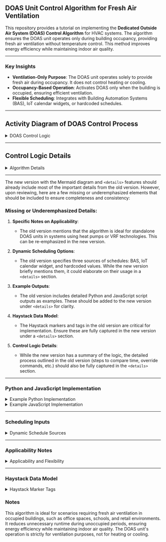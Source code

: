 ## DOAS Unit Control Algorithm for Fresh Air Ventilation

This repository provides a tutorial on implementing the **Dedicated Outside Air System (DOAS) Control Algorithm** for HVAC systems. The algorithm ensures the DOAS unit operates only during building occupancy, providing fresh air ventilation without temperature control. This method improves energy efficiency while maintaining indoor air quality.

---

### Key Insights
- **Ventilation-Only Purpose**: The DOAS unit operates solely to provide fresh air during occupancy. It does not control heating or cooling.
- **Occupancy-Based Operation**: Activates DOAS only when the building is occupied, ensuring efficient ventilation.
- **Flexible Scheduling**: Integrates with Building Automation Systems (BAS), IoT calendar widgets, or hardcoded schedules.

---

## Activity Diagram of DOAS Control Process

<details>
  <summary>DOAS Control Logic</summary>

```mermaid
graph TD

    subgraph Initialization["Initialization"]
        Start[Start] --> CheckOccupancy["Check if Building is Occupied"]
    end

    subgraph OccupancyCheck["Occupancy Check"]
        CheckOccupancy -->|Yes| ActivateDOAS["Activate DOAS for Ventilation"]
        CheckOccupancy -->|No| DeactivateDOAS["Deactivate DOAS"]
        
        ActivateDOAS --> LogActivated["Release DOAS to BAS Control"]
        DeactivateDOAS --> OverrideEquipOff["Override Equip Off"]
        
        LogActivated --> WaitForNextCheck["Sleep 1 Minute"]
        OverrideEquipOff --> WaitForNextCheck["Sleep 1 Minute"]
        
        WaitForNextCheck --> CheckOccupancy
    end

   %% Styles for Highlighting
   style CheckSchedule fill:#f9f,stroke:#333,stroke-width:2px
   style ActivateDOAS fill:#ccf,stroke:#333,stroke-width:2px
   style DeactivateDOAS fill:#ccf,stroke:#333,stroke-width:2px
   style OverrideEquipOff fill:#fcc,stroke:#333,stroke-width:2px
   style LogActivated fill:#cfc,stroke:#333,stroke-width:2px

   %% Additional Notes for Context
   Note["Additional Notes: Occupancy should NOT be derived from a BAS schedule. Use IoT calendar widget or hard coded actual building occupancy hours."]
   VentilationPurpose["The DOAS is activated solely for ventilation purposes, ensuring fresh air supply when the building is occupied. Temperature control is handled separately."]

```

</details>

---

## Control Logic Details

<details>
  <summary>Algorithm Details</summary>

### Aim
Ensure the DOAS unit operates only when the building is occupied to minimize energy use while maintaining ventilation requirements.

---

### Level of Complexity
Low

---

### Potential Savings
Moderate

---

### Process
1. **Check Current Time**: Compare the current time against the building schedule sourced from:
   - **BAS**: Using BACnet or similar protocols.
   - **IoT Calendar Widget**: For user-configurable schedules.
   - **Hardcoded Values**: Directly set start/stop times and occupied days.
2. **Apply Overrides**:
   - **If Unoccupied**: Override the occupancy command to turn the DOAS unit off.
   - **If Occupied**: Release the control back to the BAS to operate normally.

---

### Data Model in Haystack

| **Point Name**                        | **navName**             | **Marker Tags in Haystack**               |
|---------------------------------------|-------------------------|--------------------------------------------|
| **Building Occupancy Schedule**       | `buildingOccSchedule`   | `schedule`, `building`, `occ`             |
| **DOAS Occupancy Command**            | `doasOccCmd`            | `doas`, `occ`, `cmd`                      |
| **DOAS Status**                       | `doasStatus`            | `doas`, `status`                          |

---

### Adjustable Algorithm Variables
- **Building Start Time**: Defines when occupancy begins.
- **Building End Time**: Defines when occupancy ends.
- **Days of Week**: Specifies occupied days.
- **Override Command**: Command to turn off the DOAS unit.
- **Release Command**: Command to allow normal BAS operation.

</details>

---

The new version with the Mermaid diagram and `<details>` features should already include most of the important details from the old version. However, upon reviewing, here are a few missing or underemphasized elements that should be included to ensure completeness and consistency:

### Missing or Underemphasized Details:
1. **Specific Notes on Applicability**:
   - The old version mentions that the algorithm is ideal for standalone DOAS units in systems using heat pumps or VRF technologies. This can be re-emphasized in the new version.

2. **Dynamic Scheduling Options**:
   - The old version specifies three sources of schedules: BAS, IoT calendar widget, and hardcoded values. While the new version briefly mentions them, it could elaborate on their usage in a `<details>` section.

3. **Example Outputs**:
   - The old version includes detailed Python and JavaScript script outputs as examples. These should be added to the new version under `<details>` for clarity.

4. **Haystack Data Model**:
   - The Haystack markers and tags in the old version are critical for implementation. Ensure these are fully captured in the new version under a `<details>` section.

5. **Control Logic Details**:
   - While the new version has a summary of the logic, the detailed process outlined in the old version (steps to compare time, override commands, etc.) should also be fully captured in the `<details>` section.

---

### Python and JavaScript Implementation

<details>
  <summary>Example Python Implementation</summary>

```bash
$ python doas_unit_control.py
```

Example Output:
```
Starting DOAS Unit Control...
Monday 07:00: Building is occupied. Release to BAS control. Command: Release_Control
Monday 19:00: Building is unoccupied. Override equipment off. Command: DOAS_Off
Tuesday 07:00: Building is occupied. Release to BAS control. Command: Release_Control
...
```

</details>

<details>
  <summary>Example JavaScript Implementation</summary>

```bash
$ node doasUnitControl.js
```

Example Output:
```
Starting DOAS Unit Control Simulation...
Monday 07:00: Building is occupied. Release to BAS control. Command: Release_Control
Monday 19:00: Building is unoccupied. Override equipment off. Command: DOAS_Off
...
```

</details>

---

### Scheduling Inputs

<details>
  <summary>Dynamic Schedule Sources</summary>

The DOAS algorithm allows schedules to be sourced dynamically from:
- **Building Automation System (BAS)**: Using BACnet or similar communication protocols.
- **IoT Calendar Widget**: For user-configurable schedules.
- **Hardcoded Values**: Static start/stop times and occupied days.

</details>

---

### Applicability Notes

<details>
  <summary>Applicability and Flexibility</summary>

This algorithm is ideal for standalone DOAS units in HVAC systems that use:
- **Heat Pumps**
- **VRF Technologies**

It provides flexible scheduling to ensure ventilation tailored to the building’s occupancy patterns.

</details>

---

### Haystack Data Model

<details>
  <summary>Haystack Marker Tags</summary>

The algorithm requires proper Haystack markers and tags for managing the DOAS unit operation effectively:

| **Point Name**                        | **navName**             | **Marker Tags in Haystack**               |
|---------------------------------------|-------------------------|--------------------------------------------|
| **Building Occupancy Schedule**       | `buildingOccSchedule`   | `schedule`, `building`, `occ`             |
| **DOAS Occupancy Command**            | `doasOccCmd`            | `doas`, `occ`, `cmd`                      |
| **DOAS Status**                       | `doasStatus`            | `doas`, `status`                          |

</details>


### Notes
This algorithm is ideal for scenarios requiring fresh air ventilation in occupied buildings, such as office spaces, schools, and retail environments. It reduces unnecessary runtime during unoccupied periods, ensuring energy efficiency while maintaining indoor air quality. The DOAS unit's operation is strictly for ventilation purposes, not for heating or cooling.

